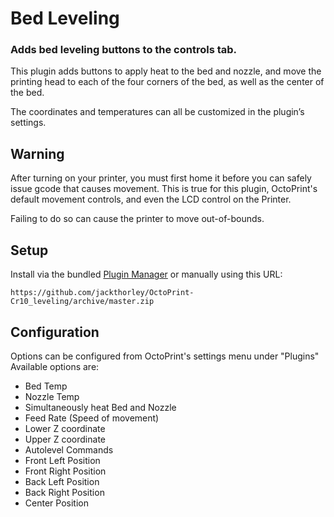 # Bed Leveling

### Adds bed leveling buttons to the controls tab.

This plugin adds buttons to apply heat to the bed and nozzle, and move the printing head to each of the four corners of the bed, as well as the center of the bed.

The coordinates and temperatures can all be customized in the plugin’s settings.

## Warning

After turning on your printer, you must first home it before you can safely issue gcode that causes movement.
This is true for this plugin, OctoPrint's default movement controls, and even the LCD control on the Printer.

Failing to do so can cause the printer to move out-of-bounds.

## Setup

Install via the bundled [Plugin Manager](https://github.com/foosel/OctoPrint/wiki/Plugin:-Plugin-Manager)
or manually using this URL:

    https://github.com/jackthorley/OctoPrint-Cr10_leveling/archive/master.zip

## Configuration

Options can be configured from OctoPrint's settings menu under "Plugins"
Available options are:

- Bed Temp
- Nozzle Temp
- Simultaneously heat Bed and Nozzle
- Feed Rate (Speed of movement)
- Lower Z coordinate
- Upper Z coordinate
- Autolevel Commands
- Front Left Position
- Front Right Position
- Back Left Position
- Back Right Position
- Center Position
